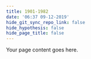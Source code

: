 ```yaml
---
title: 1901-1982
date: '06:37 09-12-2019'
hide_git_sync_repo_link: false
hide_hypothesis: false
hide_page_title: false
---
```


Your page content goes here.
